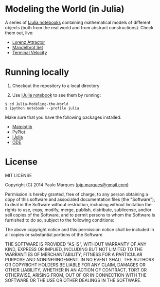 Modeling the World (in Julia)
==================

A series of [IJulia notebooks](https://github.com/JuliaLang/IJulia.jl) containing mathematical 
models of different objects (both from the real world and from abstract constructions). Check them out, live:

* [Lorenz Attractor](http://nbviewer.ipython.org/github/pjpmarques/Julia-Modeling-the-World/blob/master/Lorenz%20Attractor.ipynb)
* [Mandelbrot Set](http://nbviewer.ipython.org/github/pjpmarques/Julia-Modeling-the-World/blob/master/Mandelbrot.ipynb)
* [Terminal Velocity](http://nbviewer.ipython.org/github/pjpmarques/Julia-Modeling-the-World/blob/master/Terminal%20Velocity.ipynb)


Running locally
===============

1. Checkout the repository to a local directory

2. Use [IJulia notebook](https://github.com/JuliaLang/IJulia.jl) to see them by running:

```
$ cd Julia-Modeling-the-World
$ ipython notebook --profile julia
``` 

Make sure that you have the following packages installed:

* [Matplotlib](http://matplotlib.org/)
* [PyPlot](https://github.com/stevengj/PyPlot.jl)
* [IJulia](https://github.com/JuliaLang/IJulia.jl)
* [ODE](https://github.com/JuliaLang/ODE.jl)


License
=======

MIT LICENSE

Copyright (C) 2014 Paulo Marques (pjp.marques@gmail.com)

Permission is hereby granted, free of charge, to any person obtaining a copy of 
this software and associated documentation files (the "Software"), to deal in
the Software without restriction, including without limitation the rights to
use, copy, modify, merge, publish, distribute, sublicense, and/or sell copies of
the Software, and to permit persons to whom the Software is furnished to do so,
subject to the following conditions:
 
The above copyright notice and this permission notice shall be included in all 
copies or substantial portions of the Software.
 
THE SOFTWARE IS PROVIDED "AS IS", WITHOUT WARRANTY OF ANY KIND, EXPRESS OR
IMPLIED, INCLUDING BUT NOT LIMITED TO THE WARRANTIES OF MERCHANTABILITY, FITNESS
FOR A PARTICULAR PURPOSE AND NONINFRINGEMENT. IN NO EVENT SHALL THE AUTHORS OR
COPYRIGHT HOLDERS BE LIABLE FOR ANY CLAIM, DAMAGES OR OTHER LIABILITY, WHETHER
IN AN ACTION OF CONTRACT, TORT OR OTHERWISE, ARISING FROM, OUT OF OR IN 
CONNECTION WITH THE SOFTWARE OR THE USE OR OTHER DEALINGS IN THE SOFTWARE.
